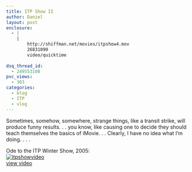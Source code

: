 ```yaml
---
title: ITP Show II
author: Daniel
layout: post
enclosure:
  - |
    |
        http://shiffman.net/movies/itpshow4.mov
        26831090
        video/quicktime
        
dsq_thread_id:
  - 249553108
pvc_views:
  - 303
categories:
  - blog
  - ITP
  - vlog
---
```

<p>Sometimes, somehow, somewhere, strange things, like a transit strike, will produce funny results. . .  you know, like causing one to decide they should teach themselves the basics of iMovie. . .  Clearly, I have no idea what I&#8217;m doing. . . . </p>
<p>Ode to the ITP Winter Show, 2005:<br />
<a href="http://shiffman.net/movies/itpshow4.mov"><img src="http://shiffman.net/movies/itpshow.jpg" alt="itpshowvideo"/></a><br />
<a href="http://shiffman.net/movies/itpshow4.mov">view video</a></p>
